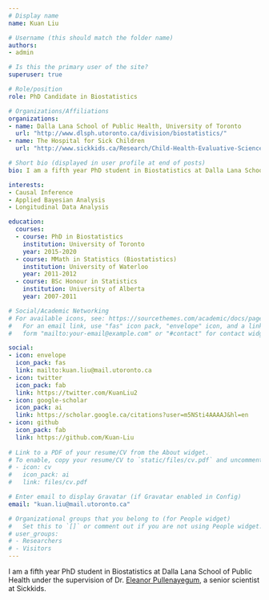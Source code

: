 ```yaml
---
# Display name
name: Kuan Liu

# Username (this should match the folder name)
authors:
- admin

# Is this the primary user of the site?
superuser: true

# Role/position
role: PhD Candidate in Biostatistics

# Organizations/Affiliations
organizations:
- name: Dalla Lana School of Public Health, University of Toronto
  url: "http://www.dlsph.utoronto.ca/division/biostatistics/"
- name: The Hospital for Sick Children
  url: "http://www.sickkids.ca/Research/Child-Health-Evaluative-Sciences/index.html"

# Short bio (displayed in user profile at end of posts)
bio: I am a fifth year PhD student in Biostatistics at Dalla Lana School of Public Health under the supervision of Dr. [Eleanor Pullenayegum](http://www.sickkids.ca/AboutSickKids/Directory/People/P/Eleanor-Pullenayegum-staff-profile.html), a senior scientist at Sickkids.

interests:
- Causal Inference
- Applied Bayesian Analysis
- Longitudinal Data Analysis

education:
  courses:
  - course: PhD in Biostatistics
    institution: University of Toronto
    year: 2015-2020
  - course: MMath in Statistics (Biostatistics)
    institution: University of Waterloo
    year: 2011-2012
  - course: BSc Honour in Statistics
    institution: University of Alberta
    year: 2007-2011

# Social/Academic Networking
# For available icons, see: https://sourcethemes.com/academic/docs/page-builder/#icons
#   For an email link, use "fas" icon pack, "envelope" icon, and a link in the
#   form "mailto:your-email@example.com" or "#contact" for contact widget.

social:
- icon: envelope
  icon_pack: fas
  link: mailto:kuan.liu@mail.utoronto.ca
- icon: twitter
  icon_pack: fab
  link: https://twitter.com/KuanLiu2
- icon: google-scholar
  icon_pack: ai
  link: https://scholar.google.ca/citations?user=m5NSti4AAAAJ&hl=en
- icon: github
  icon_pack: fab
  link: https://github.com/Kuan-Liu
  
# Link to a PDF of your resume/CV from the About widget.
# To enable, copy your resume/CV to `static/files/cv.pdf` and uncomment the lines below.
# - icon: cv
#   icon_pack: ai
#   link: files/cv.pdf

# Enter email to display Gravatar (if Gravatar enabled in Config)
email: "kuan.liu@mail.utoronto.ca"

# Organizational groups that you belong to (for People widget)
#   Set this to `[]` or comment out if you are not using People widget.
# user_groups:
# - Researchers
# - Visitors
---
```


I am a fifth year PhD student in Biostatistics at Dalla Lana School of Public Health under the supervision of Dr. [Eleanor Pullenayegum](http://www.sickkids.ca/AboutSickKids/Directory/People/P/Eleanor-Pullenayegum-staff-profile.html), a senior scientist at Sickkids.
